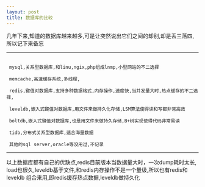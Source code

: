 ```yaml
---
layout: post
title: 数据库的比较
---
```


几年下来,知道的数据库越来越多,可是让突然说出它们之间的却别,却是丢三落四,
所以记下来备忘

___

```

 mysql,关系型数据库,和linu,ngix,php组成lnmp,小型网站的不二选择

 memcache,高速缓存系统,多线程,

 redis,键值对数据库,支持多种数据格式,内存操作,速度快,当并发量大时,热点缓存的不二选择,

 leveldb,嵌入式键值对数据库,用文件来做持久化存储,LSM算法使得读和写都非常高效

 boltdb,嵌入式键值对数据库,也是用文件来做持久存储,B+树实现使得代码非常易读

 tidb,分布式关系型数据库,适合海量数据

 其他的sql server,oracle等没用过,不记录

 ```

___

以上数据库都有自己的优缺点,redis目前版本当数据量大时，一次dump耗时太长,
load也很久,leveldb基于文件,和redis内存操作不是一个量级,所以也有redis和leveldb
组合来用,即redis缓存热点数据,leveldb做持久化
